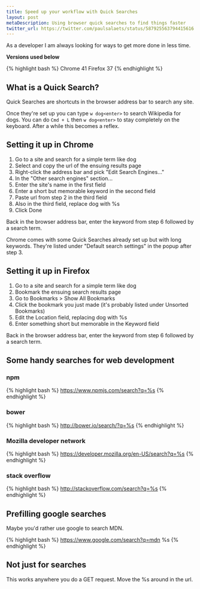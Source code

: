 ```yaml
---
title: Speed up your workflow with Quick Searches
layout: post
metaDescription: Using browser quick searches to find things faster
twitter_url: https://twitter.com/paulsalaets/status/587925563794415616
---
```


As a developer I am always looking for ways to get more done in less time.

**Versions used below**

{% highlight bash %}
Chrome 41
Firefox 37
{% endhighlight %}

## What is a Quick Search?

Quick Searches are shortcuts in the browser address bar to search any site.

Once they're set up you can type `w dog<enter>` to search Wikipedia for dogs. You can do `Cmd + L` then `w dog<enter>` to stay completely on the keyboard. After a while this becomes a reflex.

## Setting it up in Chrome

1. Go to a site and search for a simple term like dog
2. Select and copy the url of the ensuing results page
3. Right-click the address bar and pick "Edit Search Engines..."
4. In the "Other search engines" section...
5. Enter the site's name in the first field
6. Enter a short but memorable keyword in the second field
7. Paste url from step 2 in the third field
8. Also in the third field, replace dog with %s
9. Click Done

Back in the browser address bar, enter the keyword from step 6 followed by a search term.

Chrome comes with some Quick Searches already set up but with long keywords. They're listed under "Default search settings" in the popup after step 3.

## Setting it up in Firefox

1. Go to a site and search for a simple term like dog
2. Bookmark the ensuing search results page
3. Go to Bookmarks > Show All Bookmarks
4. Click the bookmark you just made (it's probably listed under Unsorted Bookmarks)
5. Edit the Location field, replacing dog with %s
6. Enter something short but memorable in the Keyword field

Back in the browser address bar, enter the keyword from step 6 followed by a search term.

## Some handy searches for web development

### npm

{% highlight bash %}
https://www.npmjs.com/search?q=%s
{% endhighlight %}

### bower

{% highlight bash %}
http://bower.io/search/?q=%s
{% endhighlight %}

### Mozilla developer network

{% highlight bash %}
https://developer.mozilla.org/en-US/search?q=%s
{% endhighlight %}

### stack overflow

{% highlight bash %}
http://stackoverflow.com/search?q=%s
{% endhighlight %}

## Prefilling google searches

Maybe you'd rather use google to search MDN.

{% highlight bash %}
https://www.google.com/search?q=mdn %s
{% endhighlight %}

## Not just for searches

This works anywhere you do a GET request. Move the %s around in the url.